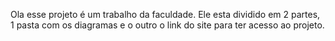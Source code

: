 Ola esse projeto é um trabalho da faculdade.
Ele esta dividido em 2 partes, 1 pasta com os diagramas
e o outro o link do site para ter acesso ao projeto.